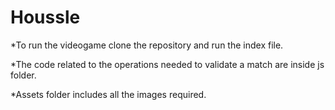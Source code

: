 # Houssle

*To run the videogame clone the repository and run the index file. 

*The code related to the operations needed to validate a match are inside js folder. 

*Assets folder includes all the images required. 
